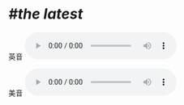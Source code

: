 # ***\#the latest*** 
英音
<audio src="./media/the latest1_AAC.aac" controls="controls"></audio>

美音
<audio src="./media/the latest2_AAC.aac" controls="controls"></audio>



  

